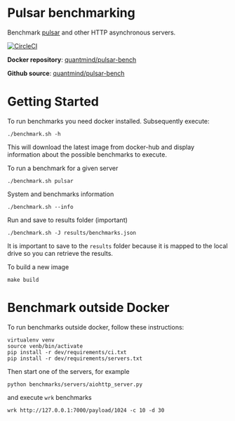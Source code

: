 # Pulsar benchmarking

Benchmark [pulsar][] and other HTTP asynchronous servers.

[![CircleCI](https://circleci.com/gh/quantmind/pulsar-bench.svg?style=svg)](https://circleci.com/gh/quantmind/pulsar-bench)

**Docker repository**: [quantmind/pulsar-bench](https://hub.docker.com/r/quantmind/pulsar-bench/)

**Github source**: [quantmind/pulsar-bench](https://github.com/quantmind/pulsar-bench)

# Getting Started

To run benchmarks you need docker installed. Subsequently execute:
```
./benchmark.sh -h
```
This will download the latest image from docker-hub and display information
about the possible benchmarks to execute.

To run a benchmark for a given server
```
./benchmark.sh pulsar
```

System and benchmarks information
```
./benchmark.sh --info
```

Run and save to results folder (important)
```
./benchmark.sh -J results/benchmarks.json
```
It is important to save to the ``results`` folder because it is mapped
to the local drive so you can retrieve the results.

To build a new image
```
make build
```

# Benchmark outside Docker

To run benchmarks outside docker, follow these instructions:
```
virtualenv venv
source venb/bin/activate
pip install -r dev/requirements/ci.txt
pip install -r dev/requirements/servers.txt
```
Then start one of the servers, for example
```
python benchmarks/servers/aiohttp_server.py
```
and execute ``wrk`` benchmarks
```
wrk http://127.0.0.1:7000/payload/1024 -c 10 -d 30
```
[pulsar]: https://github.com/quantmind/pulsar

